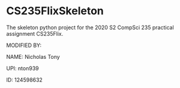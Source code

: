 # CS235FlixSkeleton
The skeleton python project for the 2020 S2 CompSci 235 practical assignment CS235Flix.

MODIFIED BY:

NAME: Nicholas Tony

UPI: nton939

ID: 124598632
